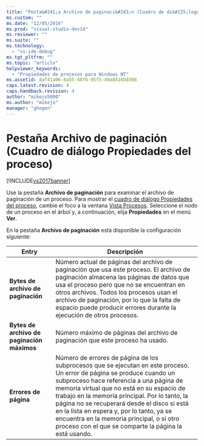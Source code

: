 ```yaml
---
title: "Pesta&#241;a Archivo de paginaci&#243;n (Cuadro de di&#225;logo Propiedades del proceso) | Microsoft Docs"
ms.custom: ""
ms.date: "12/05/2016"
ms.prod: "visual-studio-dev14"
ms.reviewer: ""
ms.suite: ""
ms.technology: 
  - "vs-ide-debug"
ms.tgt_pltfrm: ""
ms.topic: "article"
helpviewer_keywords: 
  - "Propiedades de procesos para Windows NT"
ms.assetid: daf41a06-8a55-48f6-95f5-49a8416bd308
caps.latest.revision: 4
caps.handback.revision: 4
author: "mikejo5000"
ms.author: "mikejo"
manager: "ghogen"
---
```

# Pesta&#241;a Archivo de paginaci&#243;n (Cuadro de di&#225;logo Propiedades del proceso)
[!INCLUDE[vs2017banner](../code-quality/includes/vs2017banner.md)]

Use la pestaña **Archivo de paginación** para examinar el archivo de paginación de un proceso.  Para mostrar el [cuadro de diálogo Propiedades del proceso](../debugger/process-properties-dialog-box.md), cambie el foco a la ventana [Vista Procesos](../debugger/processes-view.md).  Seleccione el nodo de un proceso en el árbol y, a continuación, elija **Propiedades** en el menú **Ver**.  
  
 En la pestaña **Archivo de paginación** está disponible la configuración siguiente:  
  
|Entry|Descripción|  
|-----------|-----------------|  
|**Bytes de archivo de paginación**|Número actual de páginas del archivo de paginación que usa este proceso.  El archivo de paginación almacena las páginas de datos que usa el proceso pero que no se encuentran en otros archivos.  Todos los procesos usan el archivo de paginación, por lo que la falta de espacio puede producir errores durante la ejecución de otros procesos.|  
|**Bytes de archivo de paginación máximos**|Número máximo de páginas del archivo de paginación que este proceso ha usado.|  
|**Errores de página**|Número de errores de página de los subprocesos que se ejecutan en este proceso.  Un error de página se produce cuando un subproceso hace referencia a una página de memoria virtual que no está en su espacio de trabajo en la memoria principal.  Por lo tanto, la página no se recuperará desde el disco si está en la lista en espera y, por lo tanto, ya se encuentra en la memoria principal, o si otro proceso con el que se comparte la página la está usando.|
